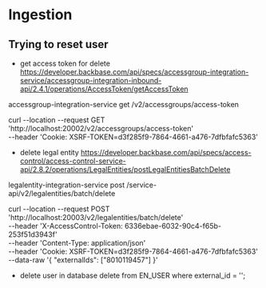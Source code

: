 # Ingestion

## Trying to reset user
- get access token for delete
https://developer.backbase.com/api/specs/accessgroup-integration-service/accessgroup-integration-inbound-api/2.4.1/operations/AccessToken/getAccessToken

accessgroup-integration-service
get /v2/accessgroups/access-token

curl --location --request GET 'http://localhost:20002/v2/accessgroups/access-token' \
--header 'Cookie: XSRF-TOKEN=d3f285f9-7864-4661-a476-7dfbfafc5363'

- delete legal entity
https://developer.backbase.com/api/specs/access-control/access-control-service-api/2.8.2/operations/LegalEntities/postLegalEntitiesBatchDelete

legalentity-integration-service
post /service-api/v2/legalentities/batch/delete

curl --location --request POST 'http://localhost:20003/v2/legalentities/batch/delete' \
--header 'X-AccessControl-Token: 6336ebae-6032-90c4-f65b-253f51d3943f' \
--header 'Content-Type: application/json' \
--header 'Cookie: XSRF-TOKEN=d3f285f9-7864-4661-a476-7dfbfafc5363' \
--data-raw '{
  "externalIds": ["8010119457"]
}'

- delete user in database
delete
from EN_USER
where external_id = '<username>';
